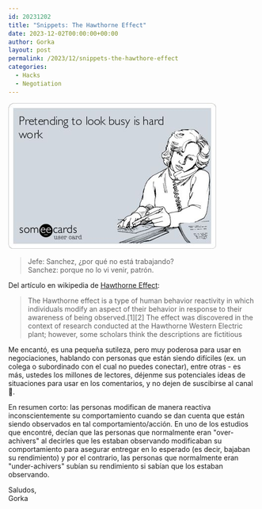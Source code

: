 ```yaml
---
id: 20231202
title: "Snippets: The Hawthorne Effect"
date: 2023-12-02T00:00:00+00:00
author: Gorka
layout: post
permalink: /2023/12/snippets-the-hawthore-effect
categories:
  - Hacks
  - Negotiation
---
```


<img style="margin: auto;" src="/public/img/2023/12/pretending-to-look-busy-is-hard-work.jpg" alt="Pretending to look busy is hard work" />

> Jefe: Sanchez, ¿por qué no está trabajando?<br />
> Sanchez: porque no lo vi venir, patrón.


Del artículo en wikipedia de [Hawthorne Effect](https://en.wikipedia.org/wiki/Hawthorne_effect):

> The Hawthorne effect is a type of human behavior reactivity in which individuals modify an aspect of their behavior in response to their awareness of being observed.[1][2] The effect was discovered in the context of research conducted at the Hawthorne Western Electric plant; however, some scholars think the descriptions are fictitious


Me encantó, es una pequeña sutileza, pero muy poderosa para usar en negociaciones, hablando con personas que están siendo difíciles (ex. un colega o subordinado con el cual no puedes conectar), entre otras - es más, ustedes los millones de lectores, déjenme sus potenciales ideas de situaciones para usar en los comentarios, y no dejen de suscibirse al canal 🤦.

En resumen corto: las personas modifican de manera reactiva inconscientemente su comportamiento cuando se dan cuenta que están siendo observados en tal comportamiento/acción. En uno de los estudios que encontré, decían que las personas que normalmente eran "over-achivers" al decirles que les estaban observando modificaban su comportamiento para asegurar entregar en lo esperado (es decir, bajaban su rendimiento) y por el contrario, las personas que normalmente eran "under-achivers" subían su rendimiento si sabían que los estaban observando.


Saludos,<br />
Gorka

